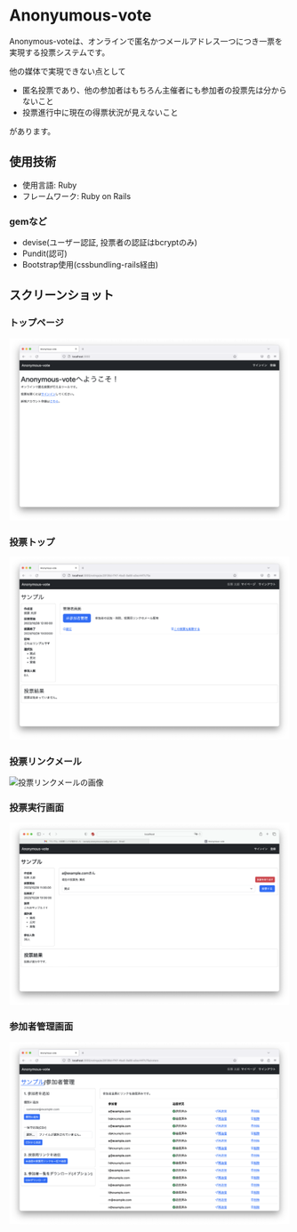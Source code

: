 # Anonyumous-vote

Anonymous-voteは、オンラインで匿名かつメールアドレス一つにつき一票を実現する投票システムです。

他の媒体で実現できない点として

+ 匿名投票であり、他の参加者はもちろん主催者にも参加者の投票先は分からないこと
+ 投票進行中に現在の得票状況が見えないこと

があります。

## 使用技術
+ 使用言語: Ruby
+ フレームワーク: Ruby on Rails

### gemなど
+ devise(ユーザー認証, 投票者の認証はbcryptのみ)
+ Pundit(認可)
+ Bootstrap使用(cssbundling-rails経由)

## スクリーンショット
### トップページ
![トップページの画像](/screenshots/pages/toppage.png)

### 投票トップ
![投票画面の画像](/screenshots/pages/voting.png)

### 投票リンクメール
![投票リンクメールの画像]()

### 投票実行画面
![投票実行画面の画像](/screenshots/features/voting/voter/voted.png)

### 参加者管理画面
![参加者管理画面の画像](/screenshots/features/voters/all_delivered.png)